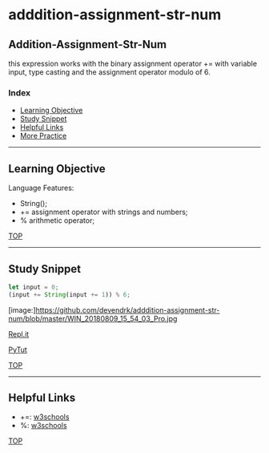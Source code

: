 # adddition-assignment-str-num

## Addition-Assignment-Str-Num

this expression works with the binary assignment operator += with variable input, type casting and the assignment operator modulo of 6. 


### Index
* [Learning Objective](#learning-objective)
* [Study Snippet](#study-snippet)
* [Helpful Links](#helpful-links)
* [More Practice](https://elewa-academy.github.io/12345-345)

___

## Learning Objective

Language Features:
* String();
* += assignment operator with strings and numbers;
* % arithmetic operator;

[TOP](#index)

___
 
## Study Snippet

```js
let input = 0;
(input += String(input += 1)) % 6;
```
[image:]https://github.com/devendrk/adddition-assignment-str-num/blob/master/WIN_20180809_15_54_03_Pro.jpg

[Repl.it](https://repl.it/@Joaoviana/Binary-Operators)

[PyTut](https://goo.gl/kZpftP)

[TOP](#index)

___

## Helpful Links

* +=: [w3schools](https://www.w3schools.com/js/js_assignment.asp)
* %: [w3schools](https://www.w3schools.com/js/js_arithmetic.asp)

[TOP](#index)
